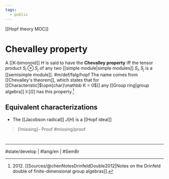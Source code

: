 ```yaml
---
tags:
  - public
---
```

[[Hopf theory MOC]]
# Chevalley property

A [[K-bimonoid]] $H$ is said to have the **Chevalley property** iff the tensor product $S_{i} \otimes S_{j}$ of any two [[simple module|simple modules]] $S_{i},S_{j}$ is a [[semisimple module]]. #m/def/falg/hopf
The name comes from [[Chevalley's theorem]], which states that for [[Characteristic|$\opn{char}\mathbb K = 0$]] any [[Group ring|group algebra]] $\mathbb{K}[G]$ has this property.[^2012]

  [^2012]: 2012\. [[Sources/@chenNotesDrinfeldDouble2012|Notes on the Drinfeld double of finite-dimensional group algebras]].

## Equivalent characterizations

- The [[Jacobson radical]] $J(H)$ is a [[Hopf ideal]]

> [!missing]- Proof
> #missing/proof

#
---
#state/develop | #lang/en | #SemBr
